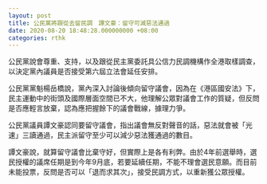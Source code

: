 ```yaml
---
layout: post
title: 公民黨將跟從去留民調　譚文豪：留守可減惡法通過
date: 2020-08-20 18:48:28.000000000 +08:00
categories: rthk
---
```


公民黨說會尊重、支持，以及跟從民主黨委託具公信力民調機構作全港取樣調查，以決定黨內議員是否接受第六屆立法會延任安排。

公民黨黨魁楊岳橋說，黨內深入討論後傾向留守議會，因為在《港區國安法》下，民主運動中的街頭及國際層面空間已不大，他理解公眾對議會工作的質疑，但反問是否應輕言放棄，認為應把握餘下的議會戰線，據理力爭。

公民黨議員譚文豪認同要留守議會，指出議會無反對聲音的話，惡法就會被「光速」三讀通過，民主派留守至少可以減少惡法獲通過的數目。

譚文豪說，就算留守議會比棄守好，但實際上是各有利弊。由於4年前選舉時，選民授權的議席任期是到今年9月底，若要延續任期，不能不理會選民意願。而目前未能投票，反問是否可以「退而求其次」，接受民調方式，以重新獲公眾授權。
